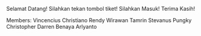 Selamat Datang!
Silahkan tekan tombol tiket!
Silahkan Masuk!
Terima Kasih!

Members:
Vincencius Christiano
Rendy Wirawan Tamrin
Stevanus Pungky
Christopher Darren
Benaya Arlyanto
